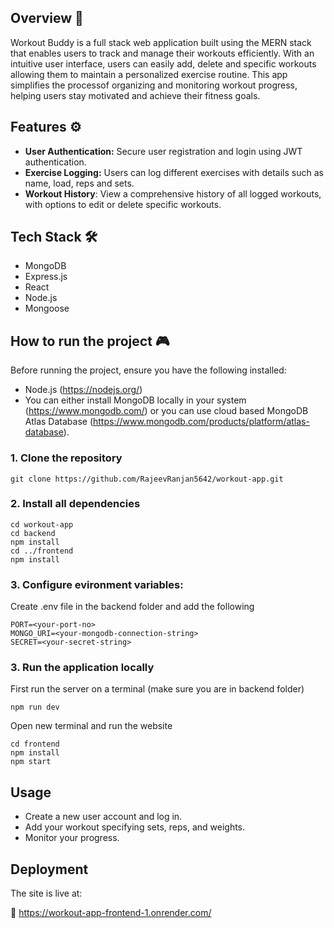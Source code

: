 ## Overview 🔎
Workout Buddy is a full stack web application built using the MERN stack that enables users to track and manage their workouts efficiently.
With an intuitive user interface, users can easily add, delete and specific workouts allowing them to maintain a personalized exercise 
routine. This app simplifies the processof organizing and monitoring workout progress, helping users stay motivated and achieve their fitness goals.

## Features ⚙️
- <b>User Authentication:</b> Secure user registration and login using JWT authentication.
- <b>Exercise Logging:</b> Users can log different exercises with details such as name, load, reps and sets.
- <b>Workout History</b>: View a comprehensive history of all logged workouts, with options to edit or delete specific workouts.

## Tech Stack 🛠️
- MongoDB
- Express.js
- React
- Node.js
- Mongoose

## How to run the project 🎮

Before running the project, ensure you have the following installed:
- Node.js (https://nodejs.org/)
- You can either install MongoDB locally in your system (https://www.mongodb.com/) or you can use cloud based MongoDB Atlas Database (https://www.mongodb.com/products/platform/atlas-database).

### 1. Clone the repository

    git clone https://github.com/RajeevRanjan5642/workout-app.git
    
### 2. Install all dependencies

    cd workout-app
    cd backend
    npm install
    cd ../frontend
    npm install
    
### 3. Configure evironment variables:
Create .env file in the backend folder and add the following

    PORT=<your-port-no>
    MONGO_URI=<your-mongodb-connection-string>
    SECRET=<your-secret-string>
    
### 3. Run the application locally
First run the server on a terminal (make sure you are in backend folder)
    
    npm run dev
    
Open new terminal and run the website 

    cd frontend
    npm install
    npm start
    
## Usage
- Create a new user account and log in.
- Add your workout specifying sets, reps, and weights.
- Monitor your progress.

## Deployment

The site is live at:

🔗 https://workout-app-frontend-1.onrender.com/
